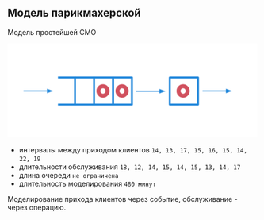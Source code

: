 ## Модель парикмахерской

Модель простейшей СМО

![screenshot](screenshots/queue_network.png?raw=true)

- интервалы между приходом клиентов `14, 13, 17, 15, 16, 15, 14, 22, 19`
- длительности обслуживания `18, 12, 14, 15, 14, 15, 13, 14, 17`
- длина очереди `не ограничена`
- длительность моделирования `480 минут`

Моделирование прихода клиентов через событие, обслуживание - через операцию.
